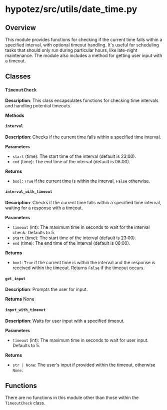 # hypotez/src/utils/date_time.py

## Overview

This module provides functions for checking if the current time falls within a specified interval, with optional timeout handling.  It's useful for scheduling tasks that should only run during particular hours, like late-night maintenance.  The module also includes a method for getting user input with a timeout.


## Classes

### `TimeoutCheck`

**Description**: This class encapsulates functions for checking time intervals and handling potential timeouts.

**Methods**

#### `interval`

**Description**: Checks if the current time falls within a specified time interval.

**Parameters**

- `start` (time): The start time of the interval (default is 23:00).
- `end` (time): The end time of the interval (default is 06:00).

**Returns**

- `bool`: `True` if the current time is within the interval, `False` otherwise.


#### `interval_with_timeout`

**Description**: Checks if the current time falls within a specified time interval, waiting for a response with a timeout.

**Parameters**

- `timeout` (int): The maximum time in seconds to wait for the interval check. Defaults to 5.
- `start` (time): The start time of the interval (default is 23:00).
- `end` (time): The end time of the interval (default is 06:00).

**Returns**

- `bool`: `True` if the current time is within the interval and the response is received within the timeout. Returns `False` if the timeout occurs.

#### `get_input`

**Description**: Prompts the user for input.

**Returns**
None

#### `input_with_timeout`

**Description**: Waits for user input with a specified timeout.

**Parameters**

- `timeout` (int): The maximum time in seconds to wait for user input. Defaults to 5.

**Returns**

- `str | None`: The user's input if provided within the timeout, otherwise `None`.



## Functions

There are no functions in this module other than those within the `TimeoutCheck` class.